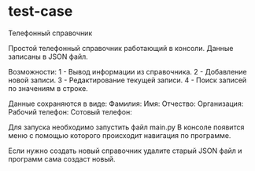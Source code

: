 # test-case
Телефонный справочник

Простой телефонный справочник работающий в консоли. Данные записаны в JSON файл.

Возможности:
1 - Вывод информации из справочника.
2 - Добавление новой записи.
3 - Редактирование текущей записи.
4 - Поиск записей по значениям в строке.

Данные сохраняются в виде:
Фамилия:
Имя: 
Отчество:
Организация: 
Рабочий телефон:
Сотовый телефон: 

Для запуска необходимо запустить файл main.py
В консоле появится меню с помощью которого происходит навигация по программе.

Если нужно создать новый справочник удалите старый JSON файл и программ сама создаст новый.

